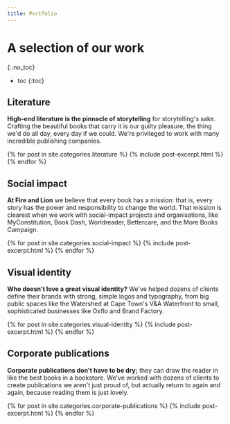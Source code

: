 ```yaml
---
title: Portfolio
---
```


# A selection of our work
{:.no_toc}

* toc
{:toc}

## Literature

**High-end literature is the pinnacle of storytelling** for storytelling's sake. Crafting the beautiful books that carry it is our guilty pleasure, the thing we'd do all day, every day if we could. We're privileged to work with many incredible publishing companies.

{% for post in site.categories.literature %}
{% include post-excerpt.html %}
{% endfor %}

## Social impact

**At Fire and Lion** we believe that every book has a mission: that is, every story has the power and responsibility to change the world. That mission is clearest when we work with social-impact projects and organisations, like MyConstitution, Book Dash, Worldreader, Bettercare, and the More Books Campaign.

{% for post in site.categories.social-impact %}
{% include post-excerpt.html %}
{% endfor %}

## Visual identity

**Who doesn't love a great visual identity?** We've helped dozens of clients define their brands with strong, simple logos and typography, from big public spaces like the Watershed at Cape Town's V&A Waterfront to small, sophisticated businesses like Oxflo and Brand Factory.

{% for post in site.categories.visual-identity %}
{% include post-excerpt.html %}
{% endfor %}

## Corporate publications

**Corporate publications don't have to be dry;** they can draw the reader in like the best books in a bookstore. We've worked with dozens of clients to create publications we aren't just proud of, but actually return to again and again, because reading them is just lovely.

{% for post in site.categories.corporate-publications %}
{% include post-excerpt.html %}
{% endfor %}
